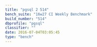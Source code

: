 ```yaml
---
title: "pgsql 2 514"
bench_suite: "16w27 CI Weekly Benchmark"
build_number: "514"
dbprofile: "pgsql"
classifier: ""
date: 2016-07-04T03:05:45
type: "bench"
---
```

